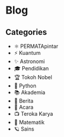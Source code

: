 # Blog

## Categories

- ⚛ PERMATApintar
- ⚡ Kuantum
- ✨ Astronomi
- 🎓 Pendidikan
- 🏆 Tokoh Nobel
- 🐍 Python
- 📚 Akademia
- 📢 Berita
- 📰 Acara
- 📺 Teroka Karya
- 🧮 Matematik
- 🪐 Sains
